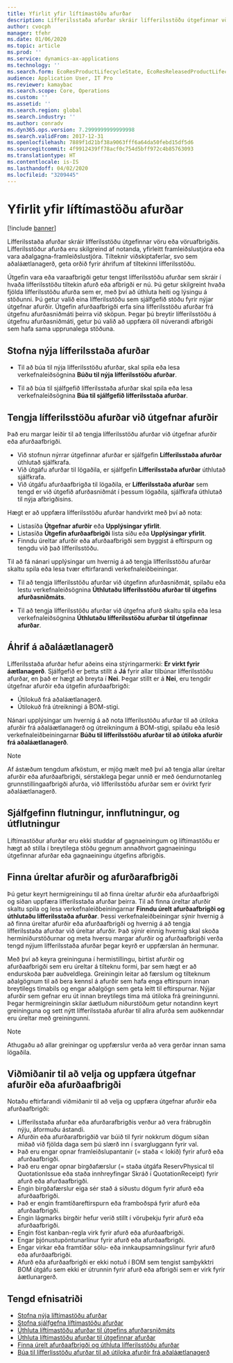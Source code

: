 ```yaml
---
title: Yfirlit yfir líftímastöðu afurðar
description: Lífferilsstaða afurðar skráir lífferilsstöðu útgefinnar vöru eða vöruafbrigðis.
author: cvocph
manager: tfehr
ms.date: 01/06/2020
ms.topic: article
ms.prod: ''
ms.service: dynamics-ax-applications
ms.technology: ''
ms.search.form: EcoResProductLifecycleState, EcoResReleasedProductLifecycleStateChanges
audience: Application User, IT Pro
ms.reviewer: kamaybac
ms.search.scope: Core, Operations
ms.custom: ''
ms.assetid: ''
ms.search.region: global
ms.search.industry: ''
ms.author: conradv
ms.dyn365.ops.version: 7.2999999999999998
ms.search.validFrom: 2017-12-31
ms.openlocfilehash: 7889f1d21bf38a9063fff6a64da50febd15df5d6
ms.sourcegitcommit: 4f9912439ff78acf0c754d5bff972c4b85763093
ms.translationtype: HT
ms.contentlocale: is-IS
ms.lasthandoff: 04/02/2020
ms.locfileid: "3209445"
---
```

# <a name="product-lifecycle-state-overview"></a>Yfirlit yfir líftímastöðu afurðar

[!include [banner](../includes/banner.md)]

Lífferilsstaða afurðar skráir lífferilsstöðu útgefinnar vöru eða vöruafbrigðis. Lífferilsstöður afurða eru skilgreind af notanda, yfirleitt framleiðslustjóra eða vara aðalgagna-framleiðslustjóra. Tilteknir viðskiptaferlar, svo sem aðaláætlanagerð, geta orðið fyrir áhrifum af tiltekinni lífferilsstöðu.   

Útgefin vara eða varaafbrigði getur tengst lífferilsstöðu afurðar sem skráir í hvaða lífferilsstöðu tiltekin afurð eða afbrigði er nú. Þú getur skilgreint hvaða fjölda lífferilsstöðu afurða sem er, með því að úthluta heiti og lýsingu á stöðunni. Þú getur valið eina lífferilsstöðu sem sjálfgefið stöðu fyrir nýjar útgefnar afurðir. Útgefin afurðaafbrigði erfa sína lífferilsstöðu afurðar frá útgefnu afurðasniðmáti þeirra við sköpun. Þegar þú breytir lífferilsstöðu á útgefnu afurðasniðmáti, getur þú valið að uppfæra öll núverandi afbrigði sem hafa sama upprunalega stöðuna.  

## <a name="create-a-new-product-lifecycle-state"></a>Stofna nýja lífferilsstaða afurðar 

- Til að búa til nýja lífferilsstöðu afurðar, skal spila eða lesa verkefnaleiðsögnina **Búðu til nýja lífferilsstöðu afurðar**. 

-  Til að búa til sjálfgefið lífferilsstaða afurðar skal spila eða lesa verkefnaleiðsögnina **Búa til sjálfgefið lífferilsstaða afurðar**.   

## <a name="associate-product-lifecycle-states-to-released-products"></a>Tengja lífferilsstöðu afurðar við útgefnar afurðir  

Það eru margar leiðir til að tengja lífferilsstöðu afurðar við útgefnar afurðir eða afurðaafbrigði.

-  Við stofnun nýrrar útgefinnar afurðar er sjálfgefin **Lífferilsstaða afurðar** úthlutað sjálfkrafa. 
-  Við útgáfu afurðar til lögaðila, er sjálfgefin **Lífferilsstaða afurðar** úthlutað sjálfkrafa. 
-  Við útgáfu afurðaafbrigða til lögaðila, er **Lífferilsstaða afurðar** sem tengd er við útgefið afurðasniðmát í þessum lögaðila, sjálfkrafa úthlutað til nýja afbrigðisins. 

Hægt er að uppfæra lífferilsstöðu afurðar handvirkt með því að nota: 

-    Listasíða **Útgefnar afurðir** eða **Upplýsingar yfirlit**. 
-  Listasíða **Útgefin afurðaafbrigði** lista síðu eða **Upplýsingar yfirlit**. 
-  Finndu úreltar afurðir eða afurðaafbrigði sem byggist á eftirspurn og tengdu við það lífferilsstöðu.  

Til að fá nánari upplýsingar um hvernig á að tengja lífferilsstöðu afurðar skaltu spila eða lesa tvær eftirfarandi verkefnaleiðbeiningar.

-  Til að tengja lífferilsstöðu afurðar við útgefinn afurðasniðmát, spilaðu eða lestu verkefnaleiðsögnina **Úthlutaðu lífferilsstöðu afurðar til útgefins afurðasniðmáts**. 

-  Til að tengja lífferilsstöðu afurðar við útgefna afurð skaltu spila eða lesa verkefnaleiðsögnina **Úthlutaðu lífferilsstöðu afurðar til útgefinnar afurðar**. 

## <a name="impact-on-master-planning"></a>Áhrif á aðaláætlanagerð 

Lífferilsstaða afurðar hefur aðeins eina stýringarmerki: **Er virkt fyrir áætlanagerð**. Sjálfgefið er þetta stillt á **Já** fyrir allar tilbúnar lífferilsstöðu afurðar, en það er hægt að breyta í **Nei**. Þegar stillt er á **Nei**, eru tengdir útgefnar afurðir eða útgefin afurðaafbrigði: 

-  Útilokuð frá aðaláætlanagerð. 
-  Útilokuð frá útreikningi á BOM-stigi. 

Nánari upplýsingar um hvernig á að nota lífferilsstöðu afurðar til að útiloka afurðir frá aðaláætlanagerð og útreikningum á BOM-stigi, spilaðu eða lesið verkefnaleiðbeiningarnar **Búðu til lífferilsstöðu afurðar til að útiloka afurðir frá aðaláætlanagerð**.

> [!NOTE]
> Af ástæðum tengdum afköstum, er mjög mælt með því að tengja allar úreltar afurðir eða afurðaafbrigði, sérstaklega þegar unnið er með óendurnotanleg grunnstillingaafbrigði afurða, við lífferilsstöðu afurðar sem er óvirkt fyrir aðaláætlanagerð.  

## <a name="default-migration-import-and-export"></a>Sjálfgefinn flutningur, innflutningur, og útflutningur 

Líftímastöður afurðar eru ekki studdar af gagnaeiningum og líftímastöðu er hægt að stilla í breytilega stöðu gegnum annaðhvort gagnaeiningu útgefinnar afurðar eða gagnaeiningu útgefins afbrigðis.

## <a name="find-obsolete-products-and-products-variants"></a>Finna úreltar afurðir og afurðarafbrigði 

Þú getur keyrt hermigreiningu til að finna úreltar afurðir eða afurðaafbrigði og síðan uppfæra lífferilsstaða afurðar þeirra. Til að finna úreltar afurðir skaltu spila og lesa verkefnaleiðbeiningarnar **Finndu úrelt afurðaafbrigði og úthlutaðu lífferilsstaða afurðar**. Þessi verkefnaleiðbeiningar sýnir hvernig á að finna úreltar afurðir eða afurðaafbrigði og hvernig á að tengja lífferilsstaða afurðar við úreltar afurðir. Það sýnir einnig hvernig skal skoða herminiðurstöðurnar og meta hversu margar afurðir og afurðaafbrigði verða tengd nýjum lífferilsstaða afurðar þegar keyrð er uppfærslan án hermunar.  

Með því að keyra greininguna í hermistillingu, birtist afurðir og afurðaafbrigði sem eru úreltar á tilteknu formi, þar sem hægt er að endurskoða þær auðveldlega. Greiningin leitar að færslum og tilteknum aðalgögnum til að bera kennsl á afurðir sem hafa enga eftirspurn innan breytilegs tímabils og engar aðalgögn sem geta leitt til eftirspurnar. Nýjar afurðir sem gefnar eru út innan breytilegs tíma má útiloka frá greiningunni. Þegar hermigreiningin skilar áætluðum niðurstöðum getur notandinn keyrt greininguna og sett nýtt lífferilsstaða afurðar til allra afurða sem auðkenndar eru úreltar með greiningunni.  

> [!NOTE]
> Athugaðu að allar greiningar og uppfærslur verða að vera gerðar innan sama lögaðila.  

## <a name="criteria-to-select-and-update-released-products-or-product-variants"></a>Viðmiðanir til að velja og uppfæra útgefnar afurðir eða afurðaafbrigði 

Notaðu eftirfarandi viðmiðanir til að velja og uppfæra útgefnar afurðir eða afurðaafbrigði: 

-    Lífferilsstaða afurðar eða afurðarafbrigðis verður að vera frábrugðin nýju, áformuðu ástandi. 
-  Afurðin eða afurðarafbrigðið var búið til fyrir nokkrum dögum síðan miðað við fjölda daga sem þú slærð inn í svargluggann fyrir val. 
-  Það eru engar opnar framleiðslupantanir (= staða < lokið) fyrir afurð eða afurðaafbrigði. 
-  Það eru engar opnar birgðafærslur (= staða útgáfa ReservPhysical til QuotationIssue eða staða innhreyfingar Skráð í QuotationReceipt) fyrir afurð eða afurðaafbrigði. 
-  Engin birgðafærslur eiga sér stað á síðustu dögum fyrir afurð eða afurðaafbrigði. 
-  Það er engin framtíðareftirspurn eða framboðspá fyrir afurð eða afurðaafbrigði.  
-  Engin lágmarks birgðir hefur verið stillt í vöruþekju fyrir afurð eða afurðaafbrigði. 
-  Engin föst kanban-regla virk fyrir afurð eða afurðaafbrigði.  
-  Engar þjónustupöntunarlínur fyrir afurð eða afurðaafbrigði. 
-  Engar virkar eða framtíðar sölu- eða innkaupsamningslínur fyrir afurð eða afurðaafbrigði. 
-  Afurð eða afurðaafbrigði er ekki notuð í BOM sem tengist samþykktri BOM útgáfu sem ekki er útrunnin fyrir afurð eða afbrigði sem er virk fyrir áætlunargerð.

## <a name="related-topics"></a>Tengd efnisatriði

-  [Stofna nýja líftímastöðu afurðar](tasks/new-product-lifecycle-state.md)
-  [Stofna sjálfgefna líftímastöðu afurðar](tasks/default-product-lifecycle-state.md)
-  [Úthluta líftímastöðu afurðar til útgefins afurðarsniðmáts](tasks/product-lifecycle-state-released-product-master.md)
-  [Úthluta líftímastöðu afurðar til útgefinnar afurðar](tasks/product-lifecycle-state-released-product.md)
-  [Finna úrelt afurðaafbrigði og úthluta lífferilsstöðu afurðar](tasks/obsolete-product-variants.md)
-  [Búa til lífferlisstöðu afurðar til að útiloka afurðir frá aðaláætlanagerð](tasks/exclude-products-master-planning.md)
